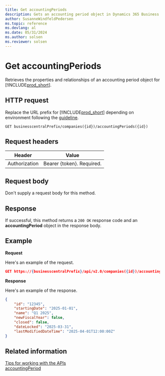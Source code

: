 ```yaml
---
title: Get accountingPeriods
description: Gets an accounting period object in Dynamics 365 Business Central.
author: SusanneWindfeldPedersen
ms.topic: reference
ms.devlang: al
ms.date: 05/31/2024
ms.author: solsen
ms.reviewer: solsen
---
```


# Get accountingPeriods

Retrieves the properties and relationships of an accounting period object for [!INCLUDE[prod_short](../../../includes/prod_short.md)].

## HTTP request

Replace the URL prefix for [!INCLUDE[prod_short](../../../includes/prod_short.md)] depending on environment following the [guideline](../../v2.0/endpoints-apis-for-dynamics.md).

```
GET businesscentralPrefix/companies({id})/accountingPeriods({id})
```

## Request headers

|Header|Value|
|------|-----|
|Authorization  |Bearer {token}. Required. |

## Request body

Don't supply a request body for this method.

## Response

If successful, this method returns a ```200 OK``` response code and an **accountingPeriod** object in the response body.

## Example

**Request**

Here's an example of the request.

```json
GET https://{businesscentralPrefix}/api/v2.0/companies({id})/accountingPeriods({id})
```
**Response**

Here's an example of the response.

```json
{
    "id": "12345",
    "startingDate": "2025-01-01",
    "name": "Q1 2025",
    "newFiscalYear": false,
    "closed": false,
    "dateLocked": "2025-03-31",
    "lastModifiedDateTime": "2025-04-01T12:00:00Z"
}
```

## Related information

[Tips for working with the APIs](/dynamics365/business-central/dev-itpro/developer/devenv-connect-apps-tips)  
[accountingPeriod](../resources/dynamics_accountingPeriod.md)  
